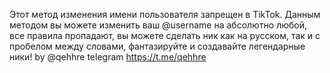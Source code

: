Этот метод изменения имени пользователя запрещен в TikTok.
Данным методом вы можете изменить ваш @username на абсолютно любой, все правила пропадают, вы можете сделать ник как на русском, так и с пробелом между словами, фантазируйте и создавайте легендарные ники!
by @qehhre telegram
https://t.me/qehhre
